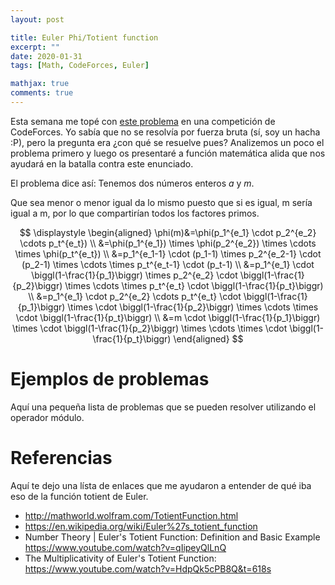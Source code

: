 ```yaml
---
layout: post

title: Euler Phi/Totient function
excerpt: ""
date: 2020-01-31
tags: [Math, CodeForces, Euler]

mathjax: true
comments: true
---
```


Esta semana me topé con
[este problema](https://codeforces.com/contest/1295/problem/D)
en una competición de CodeForces.
Yo sabía que no se resolvía por fuerza bruta (sí, soy un hacha :P), pero la
pregunta era ¿con qué se resuelve pues?
Analizemos un poco el problema primero y luego os presentaré a función
matemática alida que nos ayudará en la batalla contra este enunciado.

El problema dice así:
    Tenemos dos números enteros $a$ y $m$.



Que sea menor o menor igual da lo mismo puesto que si es igual, m sería igual
a m, por lo que compartirían todos los factores primos.

$$
\displaystyle
\begin{aligned}
\phi(m)&=\phi(p_1^{e_1} \cdot p_2^{e_2} \cdots p_t^{e_t}) \\
       &=\phi(p_1^{e_1}) \times \phi(p_2^{e_2}) \times \cdots \times \phi(p_t^{e_t}) \\
       &=p_1^{e_1-1} \cdot (p_1-1) \times p_2^{e_2-1} \cdot (p_2-1) \times \cdots \times p_t^{e_t-1} \cdot (p_t-1) \\
       &=p_1^{e_1} \cdot \biggl(1-\frac{1}{p_1}\biggr) \times p_2^{e_2} \cdot \biggl(1-\frac{1}{p_2}\biggr) \times \cdots \times p_t^{e_t} \cdot \biggl(1-\frac{1}{p_t}\biggr) \\
       &=p_1^{e_1} \cdot p_2^{e_2} \cdots p_t^{e_t} \cdot \biggl(1-\frac{1}{p_1}\biggr) \times  \cdot \biggl(1-\frac{1}{p_2}\biggr) \times \cdots \times  \cdot \biggl(1-\frac{1}{p_t}\biggr) \\
       &=m \cdot \biggl(1-\frac{1}{p_1}\biggr) \times  \cdot \biggl(1-\frac{1}{p_2}\biggr) \times \cdots \times  \cdot \biggl(1-\frac{1}{p_t}\biggr)
\end{aligned}
$$


# Ejemplos de problemas

Aquí una pequeña lista de problemas que se pueden resolver utilizando el
operador módulo.


# Referencias

Aquí te dejo una lísta de enlaces que me ayudaron a entender de qué iba eso de
la función totient de Euler.

* http://mathworld.wolfram.com/TotientFunction.html
* https://en.wikipedia.org/wiki/Euler%27s_totient_function
* Number Theory | Euler's Totient Function: Definition and Basic Example
https://www.youtube.com/watch?v=qIipeyQlLnQ
* The Multiplicativity of Euler's Totient Function:
https://www.youtube.com/watch?v=HdpQk5cPB8Q&t=618s

